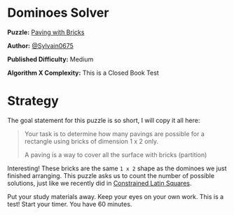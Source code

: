 # Dominoes Solver

__Puzzle:__ [Paving with Bricks](https://www.codingame.com/training/medium/paving-with-bricks)

__Author:__ [@Sylvain0675](https://www.codingame.com/profile/79d6cc96d82a54fc8f65fd4201b2e0421013512)

__Published Difficulty:__ Medium

__Algorithm X Complexity:__ This is a Closed Book Test

# Strategy

The goal statement for this puzzle is so short, I will copy it all here:

>Your task is to determine how many pavings are possible for a rectangle using bricks of dimension 1 x 2 only.
>
>A paving is a way to cover all the surface with bricks (partition)

Interesting! These bricks are the same `1 x 2` shape as the dominoes we just finished arranging. This puzzle asks us to count the number of possible solutions, just like we recently did in [Constrained Latin Squares](https://www.codingame.com/training/medium/constrained-latin-squares).

Put your study materials away. Keep your eyes on your own work. This is a test! Start your timer. You have 60 minutes.
